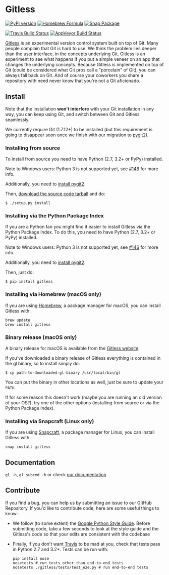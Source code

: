 Gitless
=======

[![PyPI version](https://badge.fury.io/py/gitless.png)](
    http://badge.fury.io/py/gitless "PyPI version")
[![Homebrew Formula](https://img.shields.io/homebrew/v/gitless.svg)](https://formulae.brew.sh/formula/gitless "Homebrew Formula")
[![Snap Package](https://img.shields.io/badge/snap%20store-v0.8.7-yellowgreen.svg)](https://snapcraft.io/gitless)


[![Travis Build Status](https://travis-ci.org/sdg-mit/gitless.png?branch=master)](https://travis-ci.org/sdg-mit/gitless "Travis Build Status")
[![AppVeyor Build Status](https://ci.appveyor.com/api/projects/status/github/sdg-mit/gitless?svg=true)](https://ci.appveyor.com/project/spderosso/gitless "AppVeyor Build Status")

[Gitless](http://gitless.com "Gitless's website") is an experimental version
control system built on top of Git. Many
people complain that Git is hard to use. We think the problem lies deeper than
the user interface, in the concepts underlying Git. Gitless is an experiment to
see what happens if you put a simple veneer on an app that changes the
underlying concepts. Because Gitless is implemented on top of Git (could be
considered what Git pros call a "porcelain" of Git), you can always fall
back on Git. And of course your coworkers you share a repository with need never
know that you're not a Git aficionado.


Install
-------

Note that the installation **won't interfere** with your Git installation in any
way, you can keep using Git, and switch between Git and Gitless seamlessly.

We currently require Git (1.7.12+) to be installed (but this requirement is
going to disappear soon once we finish with our migration to [pygit2](https://github.com/libgit2/pygit2)).


### Installing from source

To install from source you need to have Python (2.7, 3.2+ or PyPy)
installed.

Note to Windows users: Python 3 is not supported yet,
see [#146](https://github.com/sdg-mit/gitless/issues/146) for more info.

Additionally, you need to [install pygit2](
http://www.pygit2.org/install.html "pygit2 install").

Then, [download the source code tarball](http://gitless.com "Gitless's website")
and do:

    $ ./setup.py install


### Installing via the Python Package Index

If you are a Python fan you might find it easier to install
Gitless via the Python Package Index. To do this, you need to have
Python (2.7, 3.2+ or PyPy) installed.

Note to Windows users: Python 3 is not supported yet,
see [#146](https://github.com/sdg-mit/gitless/issues/146) for more info.

Additionally, you need to [install pygit2](
http://www.pygit2.org/install.html "pygit2 install").

Then, just do:

    $ pip install gitless

### Installing via Homebrew (macOS only)

If you are using [Homebrew](http://brew.sh/ "Homebrew homepage"), a package
manager for macOS, you can install Gitless with:

```
brew update
brew install gitless
```

### Binary release (macOS only)

A binary release for macOS is available from the
[Gitless website](http://gitless.com "Gitless's website").

If you've downloaded a binary release of Gitless everything is contained in the
gl binary, so to install simply do:

    $ cp path-to-downloaded-gl-binary /usr/local/bin/gl

You can put the binary in other locations as well, just be sure to update your
`PATH`.

If for some reason this doesn't work (maybe you are running an old version of
your OS?), try one of the other options (installing from source or via
the Python Package Index).

### Installing via Snapcraft (Linux only)

If you are using [Snapcraft](https://snapcraft.io/ "Snapcraft"), a
package manager for Linux, you can install Gitless with:

```
snap install gitless
```

Documentation
-------------

`gl -h`, `gl subcmd -h` or check
[our documentation](http://gitless.com "Gitless's website")


Contribute
----------

If you find a bug, you can help us by submitting an issue to our
GitHub Repository. If you'd like to contribute
code, here are some useful things to know:

- We follow (to some extent) the [Google Python Style Guide](
    https://google.github.io/styleguide/pyguide.html
    "Google Python Style Guide").
Before submitting code, take a few seconds to look at the style guide and the
Gitless's code so that your edits are consistent with the codebase

- Finally, if you don't want [Travis](
    https://travis-ci.org/sdg-mit/gitless "Travis") to
be mad at you, check that tests pass in Python 2.7 and 3.2+. Tests can be run with:
  ```
  pip install nose
  nosetests # run tests other than end-to-end tests
  nosetests ./gitless/tests/test_e2e.py # run end-to-end tests
  ```
